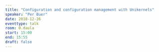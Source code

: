 ```yaml
---
title: "Configuration and configuration management with Unikernels"
speaker: "Per Buer"
date: 2018-12-26
eventtype: talk
room: 0.daula
start: 15:00
end: 15:55
draft: false
---
```

